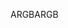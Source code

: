 <span data-ttu-id="1304a-101">ARGB</span><span class="sxs-lookup"><span data-stu-id="1304a-101">ARGB</span></span>